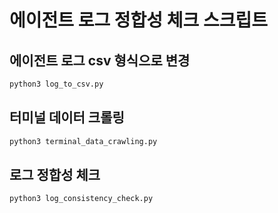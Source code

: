 # 에이전트 로그 정합성 체크 스크립트

## 에이전트 로그 csv 형식으로 변경

```bash
python3 log_to_csv.py
```

## 터미널 데이터 크롤링

```bash
python3 terminal_data_crawling.py
```

## 로그 정합성 체크

```bash
python3 log_consistency_check.py
```
